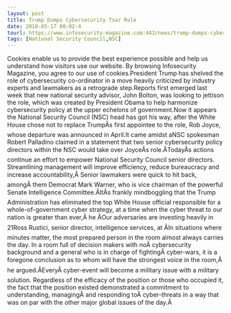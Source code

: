 ```yaml
---
layout: post
title: Trump Dumps Cybersecurity Tsar Role
date: 2018-05-17 00:02:4
tourl: https://www.infosecurity-magazine.com:443/news/trump-dumps-cybersecurity-tsar-role/
tags: [National Security Council,NSC]
---
```

Cookies enable us to provide the best experience possible and help us understand how visitors use our website. By browsing Infosecurity Magazine, you agree to our use of cookies.President Trump has shelved the role of cybersecurity co-ordinator in a move heavily criticized by industry experts and lawmakers as a retrograde step.Reports first emerged last week that new national security advisor, John Bolton, was looking to jettison the role, which was created by President Obama to help harmonize cybersecurity policy at the upper echelons of government.Now it appears the National Security Council (NSC) head has got his way, after the White House chose not to replace TrumpÂs first appointee to the role, Rob Joyce, whose departure was announced in April.It came amidst aNSC spokesman Robert Palladino claimed in a statement that two senior cybersecurity policy directors within the NSC would take over JoyceÂs role.ÂTodayÂs actions continue an effort to empower National Security Council senior directors. Streamlining management will improve efficiency, reduce bureaucracy and increase accountability,Â Senior lawmakers were quick to hit back, amongÂ them Democrat Mark Warner, who is vice chairman of the powerful Senate Intelligence Committee.ÂItÂs frankly mindboggling that the Trump Administration has eliminated the top White House official responsible for a whole-of-government cyber strategy, at a time when the cyber threat to our nation is greater than ever,Â he ÂOur adversaries are investing heavily in 21Ross Rustici, senior director, intelligence services, at ÂIn situations where minutes matter, the most prepared person in the room almost always carries the day. In a room full of decision makers with noÂ cybersecurity background and a general who is in charge of fightingÂ cyber-wars, it is a foregone conclusion as to whom will have the strongest voice in the room,Â he argued.ÂEveryÂ cyber-event will become a military issue with a military solution. Regardless of the efficacy of the position or those who occupied it, the fact that the position existed demonstrated a commitment to understanding, managingÂ and responding toÂ cyber-threats in a way that was on par with the other major global issues of the day.Â